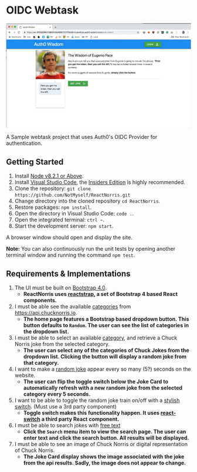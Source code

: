 # OIDC Webtask

![Auth0 Wisdom](/docs/images/auth0-wisdom-demo.gif?raw=true "Auth0 Wisdom")

A Sample webtask project that uses Auth0's OIDC Provider for authentication.

## Getting Started

1. Install [Node v8.2.1 or Above](https://nodejs.org/en/).
1. Install [Visual Studio Code](https://code.visualstudio.com/), the [Insiders Edition](https://code.visualstudio.com/insiders) is highly recommended.
1. Clone the repository: `git clone https://github.com/NotMyself/ReactNorris.git`
1. Change directory into the cloned repository `cd ReactNorris`.
1. Restore packages: `npm install`.
1. Open the directory in Visual Studio Code: `code .`.
1. Open the integrated terminal: `ctrl ~`.
1. Start the development server: `npm start`.

A browser window should open and display the site.

**Note:** You can also continuously run the unit tests by opening another terminal window and running the command `npm test`.

## Requirements & Implementations

1. The UI must be built on [Bootstrap 4.0](https://getbootstrap.com/).
   * **ReactNorris uses [reactstrap](https://reactstrap.github.io/), a set of Bootstrap 4 based React components.**
1. I must be able see the available [categories](https://api.chucknorris.io/jokes/categories) from https://api.chucknorris.io.
   * **The home page features a Bootstrap based dropdown button. This button defaults to `Random`. The user can see the list of categories in the dropdown list.**
1. I must be able to select an available [category](https://api.chucknorris.io/jokes/categories), and retrieve a Chuck Norris joke from the selected category.
   * **The user can select any of the categories of Chuck Jokes from the dropdown list. Clicking the button will display a random joke from that category.**
1. I want to make a [random joke](https://api.chucknorris.io/jokes/random) appear every so many (5?) seconds on the website.
   * **The user can flip the toggle switch below the Joke Card to automatically refresh with a new random joke from the selected category every 5 seconds.**
1. I want to be able to toggle the random joke train on/off with a [stylish switch](http://cdn.cssflow.com/snippets/simple-toggle-switch/preview-260.png). (Must use a 3rd party component)
   * **Toggle switch makes this functionality happen. It uses [react-switch](https://github.com/yogaboll/react-switch) a third party React component.**
1. I must be able to search jokes with [free text](https://api.chucknorris.io/jokes/search?query={query})
   * **Click the `Search` menu item to view the search page. The user can enter text and click the search button. All results will be displayed.**
1. I must be able to see an image of Chuck Norris or digital representation of Chuck Norris.
   * **The Joke Card display shows the image associated with the joke from the api results. Sadly, the image does not appear to change.**
  